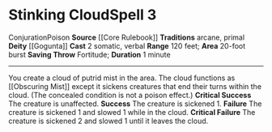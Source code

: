 ﻿---
actions: '[two-actions]'
area: 20-foot burst
bloodline: null
component:
- Somatic
- Verbal
cost: null
deity:
- '[[DATABASE/deity/Gogunta|Gogunta]]'
domain: null
duration: 1 minute
element: null
heighten: null
heighten_level: '3'
id: '309'
lesson: null
level: '3'
mystery: null
name: Stinking Cloud
patron_theme: null
range: 120 feet
rarity: Common
requirement: null
saving_throw: Fortitude
school: Conjuration
source: '[[DATABASE/source/Core Rulebook|Core Rulebook]]'
target: null
tradition:
- Arcane
- Primal
trait:
- '[[DATABASE/trait/Conjuration|Conjuration]]'
- '[[DATABASE/trait/Poison|Poison]]'
trigger: null
type: Spell

---
# Stinking Cloud<span class="item-type">Spell 3</span>

<span class="item-trait">Conjuration</span><span class="item-trait">Poison</span>
**Source** [[Core Rulebook]] 
**Traditions** arcane, primal
**Deity** [[Gogunta]]
**Cast** <span class="action-icon">2</span> somatic, verbal
**Range** 120 feet; **Area** 20-foot burst
**Saving Throw** Fortitude; **Duration** 1 minute

---
You create a cloud of putrid mist in the area. The cloud functions as [[Obscuring Mist]] except it sickens creatures that end their turns within the cloud. (The concealed condition is not a poison effect.)
**Critical Success** The creature is unaffected.
**Success** The creature is sickened 1.
**Failure** The creature is sickened 1 and slowed 1 while in the cloud.
**Critical Failure** The creature is sickened 2 and slowed 1 until it leaves the cloud.